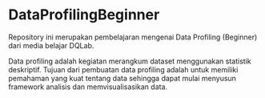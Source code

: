 # DataProfilingBeginner
Repository ini merupakan pembelajaran mengenai Data Profiling (Beginner) dari media belajar DQLab.

Data profiling adalah kegiatan merangkum dataset menggunakan statistik deskriptif. Tujuan dari pembuatan data profiling adalah untuk memiliki pemahaman yang kuat tentang data sehingga dapat mulai menyusun framework analisis dan memvisualisasikan data.
